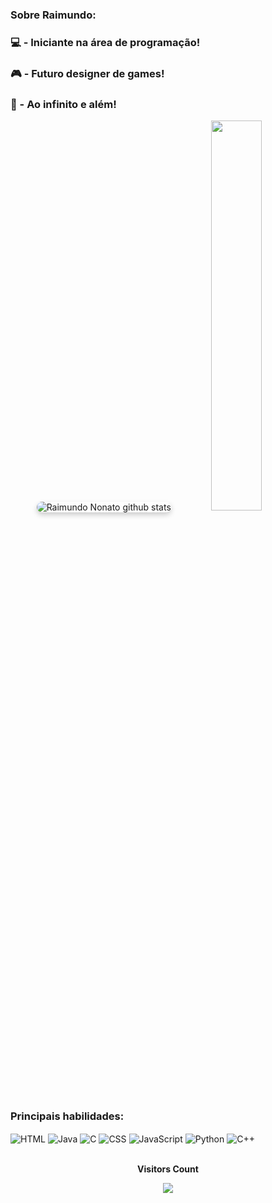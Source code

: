 ### Sobre Raimundo:  
### 💻 - Iniciante na área de programação!
### 🎮 - Futuro designer de games!
### 🚀 - Ao infinito e além!

<div align="center">  
  <img src="https://github-readme-stats.vercel.app/api?username=RnonatoM&show_icons=true&count_private=true&hide_border=true&title_color=#0000FF&icon_color=00FFFF&text_color=00FFFF&bg_color=00FFFF" alt="Raimundo Nonato github stats" style="border-radius: 10px; box-shadow: 0 4px 8px rgba(0, 0, 0, 0.2);">
  <img src="https://github-readme-stats.vercel.app/api/top-langs/?username=RnonatoM&layout=compact&hide_border=true&title_color=#0000FF&text_color=0000FF&bg_color=#0000FF" width="40%" height="40%"/>
</div>

### Principais habilidades:
<div style="display: inline_block">
<img align="center" alt="HTML" src="https://img.shields.io/badge/HTML-FF4500?style=for-the-badge&logo=html5&logoColor=white"/>
<img align="center" alt="Java" src="https://img.shields.io/badge/Java-A0522D?style=for-the-badge&logo=openjdk&logoColor=white"/> 
<img align="center" alt="C" src="https://img.shields.io/badge/C-363636?style=for-the-badge&logo=C&logoColor=white"/>
<img align="center" alt="CSS" src="https://img.shields.io/badge/CSS-4B0082?&style=for-the-badge&logo=css3&logoColor=white"/>
<img align="center" alt="JavaScript" src="https://img.shields.io/badge/JavaScript-F7DF1E?style=for-the-badge&logo=javascript&logoColor=black"/>
<img align="center" alt="Python" src="https://img.shields.io/badge/Python-000080?style=for-the-badge&logo=Python&logoColor=white"/>
<img align="center" alt="C++" src="https://img.shields.io/badge/C++-000080?style=for-the-badge&logo=Python&logoColor=white"/>
</div>


<div align="center">
<br><p align="centre"><b>Visitors Count</b></p>  
<p align="center"><img align="center" src="https://profile-counter.glitch.me/RnonatoM/count.svg" /></p> 
<br></div>


